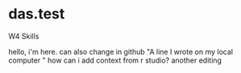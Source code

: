 # das.test
W4 Skills


hello, i'm here.
can also change in github
"A line I wrote on my local computer  " 
 how can i add context from r studio?
another editing
